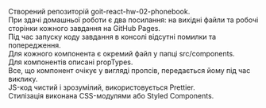 Створений репозиторій goit-react-hw-02-phonebook.</br> При здачі домашньої
роботи є два посилання: на вихідні файли та робочі сторінки кожного завдання на
GitHub Pages.</br> Під час запуску коду завдання в консолі відсутні помилки та
попередження.</br> Для кожного компонента є окремий файл у папці
src/components.</br> Для компонентів описані propTypes.</br> Все, що компонент
очікує у вигляді пропсів, передається йому під час виклику.</br> JS-код чистий і
зрозумілий, використовується Prettier.</br> Стилізація виконана CSS-модулями або
Styled Components.</br>
